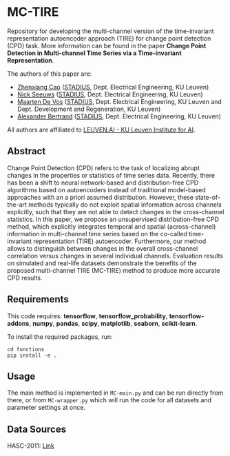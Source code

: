 MC-TIRE
===============================

Repository for developing the multi-channel version of the time-invariant representation autoencoder approach (TIRE) for change point detection (CPD) task. More information can be found in the paper **Change Point Detection in Multi-channel Time Series via a Time-invariant Representation**.


The authors of this paper are:

- [Zhenxiang Cao](https://www.esat.kuleuven.be/stadius/person.php?id=2380) ([STADIUS](https://www.esat.kuleuven.be/stadius/), Dept. Electrical Engineering, KU Leuven)
- [Nick Seeuws](https://www.esat.kuleuven.be/stadius/person.php?id=2318) ([STADIUS](https://www.esat.kuleuven.be/stadius/), Dept. Electrical Engineering, KU Leuven)
- [Maarten De Vos](https://www.esat.kuleuven.be/stadius/person.php?id=203) ([STADIUS](https://www.esat.kuleuven.be/stadius/), Dept. Electrical Engineering, KU Leuven and Dept. Development and Regeneration, KU Leuven)
- [Alexander Bertrand](https://www.esat.kuleuven.be/stadius/person.php?id=331) ([STADIUS](https://www.esat.kuleuven.be/stadius/), Dept. Electrical Engineering, KU Leuven)

All authors are affiliated to [LEUVEN.AI - KU Leuven Institute for AI](https://ai.kuleuven.be). 

Abstract
------------
Change Point Detection (CPD) refers to the task of localizing abrupt changes in the properties or statistics of time series data. Recently, there has been a shift to neural network-based and distribution-free CPD algorithms based on autoencoders instead of traditional model-based approaches with an a priori assumed distribution. However, these state-of-the-art methods typically do not exploit spatial information across channels explicitly, such that they are not able to detect changes in the cross-channel statistics. In this paper, we propose an unsupervised distribution-free CPD method, which explicitly integrates temporal and spatial (across-channel) information in multi-channel time series based on the co-called time-invariant representation (TIRE) autoencoder. Furthermore, our method allows to distinguish between changes in the overall cross-channel correlation versus changes in several individual channels. Evaluation results on simulated and real-life datasets demonstrate the benefits of the proposed multi-channel TIRE (MC-TIRE) method to produce more accurate CPD results.

Requirements
------------
This code requires:
**tensorflow**,
**tensorflow_probability**,
**tensorflow-addons**,
**numpy**,
**pandas**,
**scipy**,
**matplotlib**,
**seaborn**,
**scikit-learn**.

To install the required packages, run:

```
cd functions
pip install -e .
```

Usage
-----

The main method is implemented in ``MC-main.py`` and can
be run directly from there, or from ``MC-wrapper.py`` which will run the code
for all datasets and parameter settings at once.

Data Sources
-----
HASC-2011: [Link](http://hasc.jp/hc2011/index-en.html)
